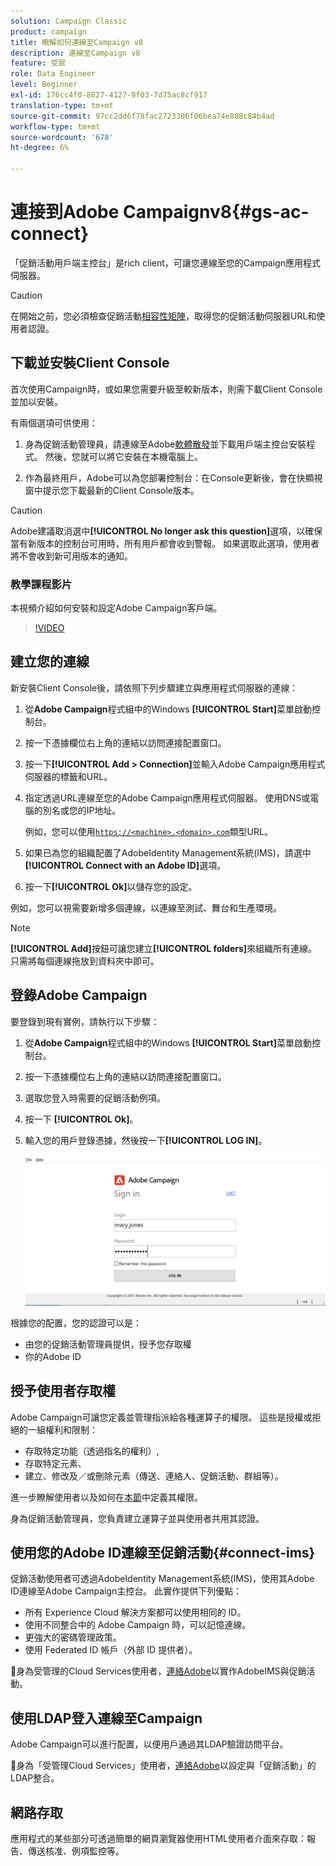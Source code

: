 ```yaml
---
solution: Campaign Classic
product: campaign
title: 瞭解如何連線至Campaign v8
description: 連線至Campaign v8
feature: 受眾
role: Data Engineer
level: Beginner
exl-id: 176cc4f0-8827-4127-9f03-7d75ac8cf917
translation-type: tm+mt
source-git-commit: 97cc2dd6f78fac2723306f06bea74e808c84b4ad
workflow-type: tm+mt
source-wordcount: '678'
ht-degree: 6%

---
```


# 連接到Adobe Campaignv8{#gs-ac-connect}

「促銷活動用戶端主控台」是rich client，可讓您連線至您的Campaign應用程式伺服器。

>[!CAUTION]
>
>在開始之前，您必須檢查促銷活動[相容性矩陣](compatibility-matrix.md)，取得您的促銷活動伺服器URL和使用者認證。

## 下載並安裝Client Console

首次使用Campaign時，或如果您需要升級至較新版本，則需下載Client Console並加以安裝。

有兩個選項可供使用：

1. 身為促銷活動管理員，請連線至Adobe[軟體散發](https://experience.adobe.com/#/downloads/content/software-distribution/encampaign.html)並下載用戶端主控台安裝程式。 然後，您就可以將它安裝在本機電腦上。

1. 作為最終用戶，Adobe可以為您部署控制台：在Console更新後，會在快顯視窗中提示您下載最新的Client Console版本。

>[!CAUTION]
>
>Adobe建議取消選中&#x200B;**[!UICONTROL No longer ask this question]**&#x200B;選項，以確保當有新版本的控制台可用時，所有用戶都會收到警報。  如果選取此選項，使用者將不會收到新可用版本的通知。

### 教學課程影片

本視頻介紹如何安裝和設定Adobe Campaign客戶端。

>[!VIDEO](https://video.tv.adobe.com/v/35124?quality=12)

## 建立您的連線

新安裝Client Console後，請依照下列步驟建立與應用程式伺服器的連線：

1. 從&#x200B;**Adobe Campaign**&#x200B;程式組中的Windows **[!UICONTROL Start]**&#x200B;菜單啟動控制台。

1. 按一下憑據欄位右上角的連結以訪問連接配置窗口。

1. 按一下&#x200B;**[!UICONTROL Add > Connection]**&#x200B;並輸入Adobe Campaign應用程式伺服器的標籤和URL。

1. 指定透過URL連線至您的Adobe Campaign應用程式伺服器。 使用DNS或電腦的別名或您的IP地址。

   例如，您可以使用[`https://<machine>.<domain>.com`](https://myserver.adobe.com)類型URL。

1. 如果已為您的組織配置了AdobeIdentity Management系統(IMS)，請選中&#x200B;**[!UICONTROL Connect with an Adobe ID]**&#x200B;選項。

1. 按一下&#x200B;**[!UICONTROL Ok]**&#x200B;以儲存您的設定。

例如，您可以視需要新增多個連線，以連線至測試、舞台和生產環境。

>[!NOTE]
>
>**[!UICONTROL Add]**&#x200B;按鈕可讓您建立&#x200B;**[!UICONTROL folders]**&#x200B;來組織所有連線。 只需將每個連線拖放到資料夾中即可。

## 登錄Adobe Campaign

要登錄到現有實例，請執行以下步驟：

1. 從&#x200B;**Adobe Campaign**&#x200B;程式組中的Windows **[!UICONTROL Start]**&#x200B;菜單啟動控制台。

1. 按一下憑據欄位右上角的連結以訪問連接配置窗口。

1. 選取您登入時需要的促銷活動例項。

1. 按一下 **[!UICONTROL Ok]**。

1. 輸入您的用戶登錄憑據，然後按一下&#x200B;**[!UICONTROL LOG IN]**。

   ![](assets/sign-in-v8.png)

根據您的配置，您的認證可以是：

* 由您的促銷活動管理員提供，授予您存取權
* 你的Adobe ID

## 授予使用者存取權

Adobe Campaign可讓您定義並管理指派給各種運算子的權限。 這些是授權或拒絕的一組權利和限制：

* 存取特定功能（透過指名的權利）,
* 存取特定元素、
* 建立、修改及／或刪除元素（傳送、連絡人、促銷活動、群組等）。

進一步瞭解使用者以及如何在[本節](permissions.md)中定義其權限。

身為促銷活動管理員，您負責建立運算子並與使用者共用其認證。


## 使用您的Adobe ID連線至促銷活動{#connect-ims}

促銷活動使用者可透過AdobeIdentity Management系統(IMS)，使用其Adobe ID連線至Adobe Campaign主控台。 此實作提供下列優點：

* 所有 Experience Cloud 解決方案都可以使用相同的 ID。
* 使用不同整合中的 Adobe Campaign 時，可以記憶連線。
* 更強大的密碼管理政策。
* 使用 Federated ID 帳戶（外部 ID 提供者）。

:speech_balloon:身為受管理的Cloud Services使用者，[連絡Adobe](support.md#support)以實作AdobeIMS與促銷活動。

## 使用LDAP登入連線至Campaign

Adobe Campaign可以進行配置，以便用戶通過其LDAP驗證訪問平台。

:speech_balloon:身為「受管理Cloud Services」使用者，[連絡Adobe](support.md#support)以設定與「促銷活動」的LDAP整合。


## 網路存取

應用程式的某些部分可透過簡單的網頁瀏覽器使用HTML使用者介面來存取：報告、傳送核准、例項監控等。
